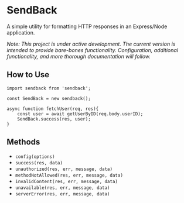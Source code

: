 # SendBack

A simple utility for formatting HTTP responses in an Express/Node application.

_Note: This project is under active development. The current version is intended to provide bare-bones functionality. Configuration, additional functionality, and more thorough documentation will follow._

## How to Use

```ecmascript 6
import sendback from 'sendback';

const SendBack = new sendback();

async function fetchUser(req, res){
	const user = await getUserByID(req.body.userID);
	SendBack.success(res, user);
}
```

## Methods
- `config(options)`
- `success(res, data)`
- `unauthorized(res, err, message, data)`
- `methodNotAllowed(res, err, message, data)`
- `invalidContent(res, err, message, data)`
- `unavailable(res, err, message, data)`
- `serverError(res, err, message, data)`
